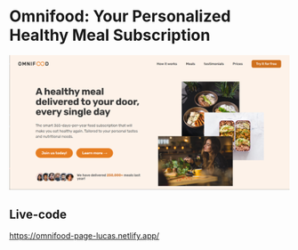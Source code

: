 # Omnifood: Your Personalized Healthy Meal Subscription

![Omnifood](/img/Omnifood.png "Home-page")

## Live-code

https://omnifood-page-lucas.netlify.app/
